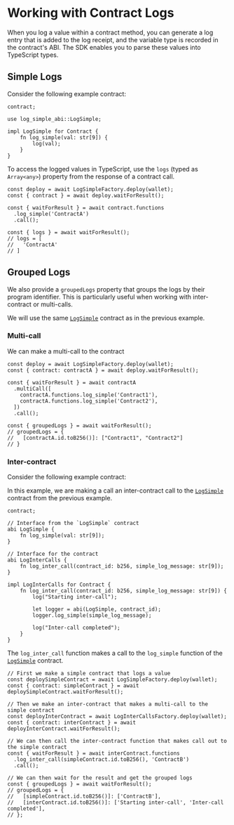 # Working with Contract Logs

When you log a value within a contract method, you can generate a log entry that is added to the log receipt, and the variable type is recorded in the contract's ABI. The SDK enables you to parse these values into TypeScript types.

## Simple Logs

Consider the following example contract:

```
contract;

use log_simple_abi::LogSimple;

impl LogSimple for Contract {
    fn log_simple(val: str[9]) {
        log(val);
    }
}
```

To access the logged values in TypeScript, use the `logs` (typed as `Array<any>`) property from the response of a contract call.

```
const deploy = await LogSimpleFactory.deploy(wallet);
const { contract } = await deploy.waitForResult();

const { waitForResult } = await contract.functions
  .log_simple('ContractA')
  .call();

const { logs } = await waitForResult();
// logs = [
//   'ContractA'
// ]
```

## Grouped Logs

We also provide a `groupedLogs` property that groups the logs by their program identifier. This is particularly useful when working with inter-contract or multi-calls.

We will use the same [`LogSimple`](#simple-logs) contract as in the previous example.

### Multi-call

We can make a multi-call to the contract

```
const deploy = await LogSimpleFactory.deploy(wallet);
const { contract: contractA } = await deploy.waitForResult();

const { waitForResult } = await contractA
  .multiCall([
    contractA.functions.log_simple('Contract1'),
    contractA.functions.log_simple('Contract2'),
  ])
  .call();

const { groupedLogs } = await waitForResult();
// groupedLogs = {
//   [contractA.id.toB256()]: ["Contract1", "Contract2"]
// }
```

### Inter-contract

Consider the following example contract:

In this example, we are making a call an inter-contract call to the [`LogSimple`](#simple-logs) contract from the previous example.

```
contract;

// Interface from the `LogSimple` contract
abi LogSimple {
    fn log_simple(val: str[9]);
}

// Interface for the contract
abi LogInterCalls {
    fn log_inter_call(contract_id: b256, simple_log_message: str[9]);
}

impl LogInterCalls for Contract {
    fn log_inter_call(contract_id: b256, simple_log_message: str[9]) {
        log("Starting inter-call");

        let logger = abi(LogSimple, contract_id);
        logger.log_simple(simple_log_message);

        log("Inter-call completed");
    }
}
```

The `log_inter_call` function makes a call to the `log_simple` function of the [`LogSimple`](#simple-logs) contract.

```
// First we make a simple contract that logs a value
const deploySimpleContract = await LogSimpleFactory.deploy(wallet);
const { contract: simpleContract } = await deploySimpleContract.waitForResult();

// Then we make an inter-contract that makes a multi-call to the simple contract
const deployInterContract = await LogInterCallsFactory.deploy(wallet);
const { contract: interContract } = await deployInterContract.waitForResult();

// We can then call the inter-contract function that makes call out to the simple contract
const { waitForResult } = await interContract.functions
  .log_inter_call(simpleContract.id.toB256(), 'ContractB')
  .call();

// We can then wait for the result and get the grouped logs
const { groupedLogs } = await waitForResult();
// groupedLogs = {
//   [simpleContract.id.toB256()]: ['ContractB'],
//   [interContract.id.toB256()]: ['Starting inter-call', 'Inter-call completed'],
// };
```
